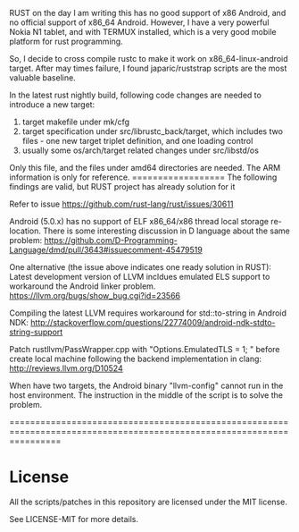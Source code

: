 RUST on the day I am writing this has no good support of x86 Android, and no official support of x86_64 Android.
However, I have a very powerful Nokia N1 tablet, and with TERMUX installed, which is a very good mobile platform for rust programming.

So, I decide to cross compile rustc to make it work on x86_64-linux-android target.
After may times failure, I found japaric/ruststrap scripts are the most valuable baseline.

In the latest rust nightly build, following code changes are needed to introduce a new target:
1) target makefile under mk/cfg
2) target specification under src/librustc_back/target, which includes two files - one new target triplet definition, and one loading control
3) usually some os/arch/target related changes under src/libstd/os

Only this file, and the files under amd64 directories are needed. 
The ARM information is only for reference.
================== The following findings are valid, but RUST project has already solution for it

Refer to issue  https://github.com/rust-lang/rust/issues/30611

Android (5.0.x) has no support of ELF x86_64/x86 thread local storage re-location.
There is some interesting discussion in D language about the same problem: https://github.com/D-Programming-Language/dmd/pull/3643#issuecomment-45479519

One alternative (the issue above indicates one ready solution in RUST):
  Latest development version of LLVM incldues emulated ELS support to workaround the Android linker problem.
  https://llvm.org/bugs/show_bug.cgi?id=23566
  
  Compiling the latest LLVM requires workaround for std::to-string in Android NDK:
  http://stackoverflow.com/questions/22774009/android-ndk-stdto-string-support

Patch rustllvm/PassWrapper.cpp with "Options.EmulatedTLS = 1; " before create local machine following the backend implementation in clang:
http://reviews.llvm.org/D10524

When have two targets, the Android binary "llvm-config" cannot run in the host environment. The instruction in the middle of the script is to solve the problem.

======================================================================================================================
# License

All the scripts/patches in this repository are licensed under the MIT license.

See LICENSE-MIT for more details.

[1.0.0]: https://www.dropbox.com/sh/qfbt03ys2qkhsxs/AAB-bhnmUMG8ihNPcrz5twRYa/1.0.0?dl=0
[1.1.0]: https://www.dropbox.com/sh/qfbt03ys2qkhsxs/AAAkav_PiigmCnwCU4CrMNjHa/1.1.0?dl=0
[1.2.0-beta]: https://www.dropbox.com/sh/qfbt03ys2qkhsxs/AAAmWy67Hx4znnHkG1TKzrOPa/1.2.0-beta?dl=0
[Nightlies]: https://www.dropbox.com/sh/qfbt03ys2qkhsxs/AACxFoD1OrxDXURzj5wX0IYUa?dl=0
